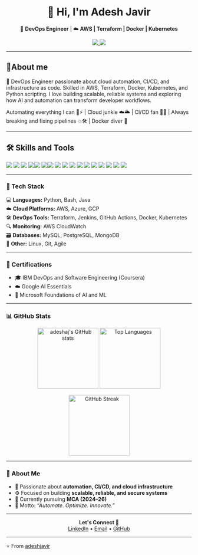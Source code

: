 <!-- Profile README for Adesh Javir -->

<h1 align="center">👋 Hi, I'm Adesh Javir</h1>

<p align="center">
  🚀 <b>DevOps Engineer</b> | ☁️ <b>AWS | Terraform | Docker | Kubernetes</b>  
</p>

<p align="center">
  <a href="https://www.linkedin.com/in/adesh-javir/">
    <img src="https://img.shields.io/badge/LinkedIn-adeshjavir-blue?style=flat-square&logo=linkedin" />
  </a>
  <a href="mailto:adeshjavir1103@gmail.com">
    <img src="https://img.shields.io/badge/Email-adeshjavir1103%40gmail.com-red?style=flat-square&logo=gmail" />
  </a>
</p>

---


## 🌟About me
<p>🚀 DevOps Engineer passionate about cloud automation, CI/CD, and infrastructure as code.
Skilled in AWS, Terraform, Docker, Kubernetes, and Python scripting.
I love building scalable, reliable systems and exploring how AI and automation can transform developer workflows.

Automating everything I can 🤖⚡ | Cloud junkie ☁️🌥️ | CI/CD fan 🚀🔧 | Always breaking and fixing pipelines 💥🛠️ | Docker diver 🐳<p/>


---


## 🛠 Skills and Tools

<img src="https://img.shields.io/badge/AWS-232F3E?style=for-the-badge&logo=amazon-aws&logoColor=FF9900" />  <img src="https://img.shields.io/badge/Linux-FCC624?style=for-the-badge&logo=linux&logoColor=black" />    <img src="https://img.shields.io/badge/Java-007396?style=for-the-badge&logo=java&logoColor=white" />  <img src="https://img.shields.io/badge/Python-3776AB?style=for-the-badge&logo=python&logoColor=white" /><img src="https://img.shields.io/badge/Flask-000000?style=for-the-badge&logo=flask&logoColor=white" />  <img src="https://img.shields.io/badge/Docker-2496ED?style=for-the-badge&logo=docker&logoColor=white" /><img src="https://img.shields.io/badge/Kubernetes-326CE5?style=for-the-badge&logo=kubernetes&logoColor=white" />  <img src="https://img.shields.io/badge/Jenkins-D24939?style=for-the-badge&logo=jenkins&logoColor=white" />  <img src="https://img.shields.io/badge/Apache-FF0000?style=for-the-badge&logo=apache&logoColor=white" />  <img src="https://img.shields.io/badge/Ansible-000000?style=for-the-badge&logo=ansible&logoColor=white"/>  <img src="https://img.shields.io/badge/Terraform-623CE4?style=for-the-badge&logo=terraform&logoColor=white" />   <img src="https://img.shields.io/badge/MySQL-4479A1?style=for-the-badge&logo=mysql&logoColor=white" />  <img src="https://img.shields.io/badge/Git-F05032?style=for-the-badge&logo=git&logoColor=white" />  <img src="https://img.shields.io/badge/Helm-0F0F0F?style=for-the-badge&logo=helm&logoColor=white" />  <img src="https://img.shields.io/badge/Prometheus-E6522C?style=for-the-badge&logo=prometheus&logoColor=white" />  <img src="https://img.shields.io/badge/Kafka-231F20?style=for-the-badge&logo=apachekafka&logoColor=white" />  <img src="https://img.shields.io/badge/Nginx-009639?style=for-the-badge&logo=nginx&logoColor=white" />

---


### 🧰 Tech Stack

💻 **Languages:** Python, Bash, Java  
☁️ **Cloud Platforms:** AWS, Azure, GCP  
🛠️ **DevOps Tools:** Terraform, Jenkins, GitHub Actions, Docker, Kubernetes  
🔍 **Monitoring:** AWS CloudWatch  
🗃️ **Databases:** MySQL, PostgreSQL, MongoDB  
🧩 **Other:** Linux, Git, Agile  

---


### 🏅 Certifications

- 🎓 IBM DevOps and Software Engineering (Coursera)  
- ☁️ Google AI Essentials  
- 🤖 Microsoft Foundations of AI and ML  

---


### 📊 GitHub Stats

<p align="center">
  <img src="https://github-readme-stats.vercel.app/api?username=adeshaj&show_icons=true&theme=radical" alt="adeshaj's GitHub stats" height="165" />
  <img src="https://github-readme-stats.vercel.app/api/top-langs/?username=adeshaj&layout=compact&theme=radical" alt="Top Languages" height="165" />
</p>

<p align="center">
  <img src="https://github-readme-streak-stats.herokuapp.com/?user=adeshaj&theme=radical" alt="GitHub Streak" height="165" />
</p>


---

### 🌱 About Me
- 🔧 Passionate about **automation, CI/CD, and cloud infrastructure**  
- ⚙️ Focused on building **scalable, reliable, and secure systems**  
- 📘 Currently pursuing **MCA (2024–26)**  
- 💬 Motto: _“Automate. Optimize. Innovate.”_

---

<p align="center">
  <b>Let's Connect 🚀</b><br/>
  <a href="https://www.linkedin.com/in/adesh-javir/">LinkedIn</a> • 
  <a href="mailto:adeshjavir1103@gmail.com">Email</a> • 
  <a href="https://github.com/adeshjavir">GitHub</a>
</p>

---

⭐️ From [adeshjavir](https://github.com/adeshjavir)
